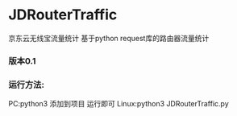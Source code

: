 # JDRouterTraffic
京东云无线宝流量统计
基于python request库的路由器流量统计
<h3>版本0.1</h3>
<h3>运行方法:</h3>
PC:python3 添加到项目 运行即可
Linux:python3 JDRouterTraffic.py
